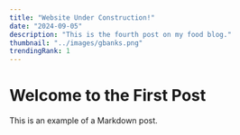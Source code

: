 ```yaml
---
title: "Website Under Construction!"
date: "2024-09-05"
description: "This is the fourth post on my food blog."
thumbnail: "../images/gbanks.png"
trendingRank: 1
---
```


# Welcome to the First Post

This is an example of a Markdown post.
